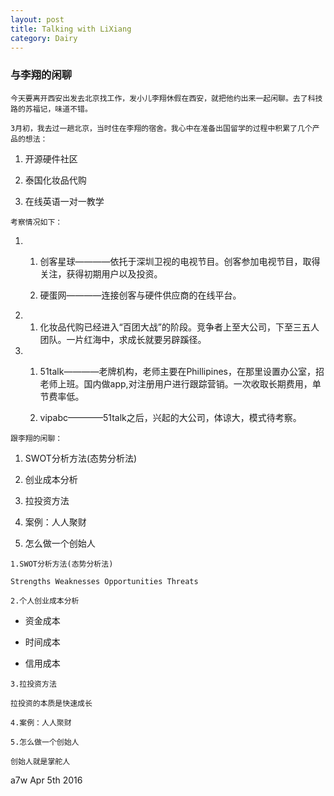 ```yaml
---
layout: post
title: Talking with LiXiang
category: Dairy
---
```

### 与李翔的闲聊 ###

    今天要离开西安出发去北京找工作，发小儿李翔休假在西安，就把他约出来一起闲聊。去了科技路的苏福记，味道不错。
    
    3月初，我去过一趟北京，当时住在李翔的宿舍。我心中在准备出国留学的过程中积累了几个产品的想法：
    
1.    开源硬件社区

2.    泰国化妆品代购

3.    在线英语一对一教学

    考察情况如下：
    
1.    1.    创客星球————依托于深圳卫视的电视节目。创客参加电视节目，取得关注，获得初期用户以及投资。

      2.    硬蛋网————连接创客与硬件供应商的在线平台。
      
2.    1.    化妆品代购已经进入“百团大战”的阶段。竞争者上至大公司，下至三五人团队。一片红海中，求成长就要另辟蹊径。

3.    1.    51talk————老牌机构，老师主要在Phillipines，在那里设置办公室，招老师上班。国内做app,对注册用户进行跟踪营销。一次收取长期费用，单节费率低。

      2.    vipabc————51talk之后，兴起的大公司，体谅大，模式待考察。
      
    跟李翔的闲聊：
    
1.    SWOT分析方法(态势分析法)

2.    创业成本分析

3.    拉投资方法

4.    案例：人人聚财

5.    怎么做一个创始人    

    1.SWOT分析方法(态势分析法)
    
    Strengths Weaknesses Opportunities Threats
    
    2.个人创业成本分析
    
*    资金成本

*    时间成本

*    信用成本

    3.拉投资方法
    
    拉投资的本质是快速成长
    
    4.案例：人人聚财   

    5.怎么做一个创始人
    
    创始人就是掌舵人
    
    

a7w
Apr 5th 2016    